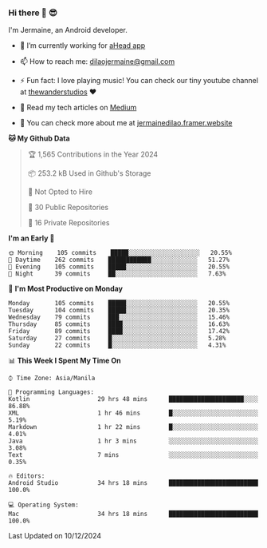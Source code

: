 ### Hi there 👋 😎
I'm Jermaine, an Android developer.

- 🔭 I’m currently working for [aHead app](https://www.ahead-app.com/)

- 📫 How to reach me: dilaojermaine@gmail.com

- ⚡ Fun fact: I love playing music! You can check our tiny youtube channel at [thewanderstudios](https://www.youtube.com/thewanderstudios) ♥️

- 📖 Read my tech articles on [Medium](https://jermainedilao.medium.com/)

- 👀 You can check more about me at [jermainedilao.framer.website](https://jermainedilao.framer.website)

<!--
**jermainedilao/jermainedilao** is a ✨ _special_ ✨ repository because its `README.md` (this file) appears on your GitHub profile.

Here are some ideas to get you started:

- 🔭 I’m currently working on ...
- 🌱 I’m currently learning ...
- 👯 I’m looking to collaborate on ...
- 🤔 I’m looking for help with ...
- 💬 Ask me about ...
- 📫 How to reach me: ...
- 😄 Pronouns: ...
- ⚡ Fun fact: ...
-->

<!--START_SECTION:waka-->
**🐱 My Github Data** 

> 🏆 1,565 Contributions in the Year 2024
 > 
> 📦 253.2 kB Used in Github's Storage 
 > 
> 🚫 Not Opted to Hire
 > 
> 📜 30 Public Repositories 
 > 
> 🔑 16 Private Repositories  
 > 
**I'm an Early 🐤** 

```text
🌞 Morning    105 commits    █████░░░░░░░░░░░░░░░░░░░░   20.55% 
🌆 Daytime    262 commits    ████████████░░░░░░░░░░░░░   51.27% 
🌃 Evening    105 commits    █████░░░░░░░░░░░░░░░░░░░░   20.55% 
🌙 Night      39 commits     ██░░░░░░░░░░░░░░░░░░░░░░░   7.63%

```
📅 **I'm Most Productive on Monday** 

```text
Monday       105 commits    █████░░░░░░░░░░░░░░░░░░░░   20.55% 
Tuesday      104 commits    █████░░░░░░░░░░░░░░░░░░░░   20.35% 
Wednesday    79 commits     ███░░░░░░░░░░░░░░░░░░░░░░   15.46% 
Thursday     85 commits     ████░░░░░░░░░░░░░░░░░░░░░   16.63% 
Friday       89 commits     ████░░░░░░░░░░░░░░░░░░░░░   17.42% 
Saturday     27 commits     █░░░░░░░░░░░░░░░░░░░░░░░░   5.28% 
Sunday       22 commits     █░░░░░░░░░░░░░░░░░░░░░░░░   4.31%

```


📊 **This Week I Spent My Time On** 

```text
⌚︎ Time Zone: Asia/Manila

💬 Programming Languages: 
Kotlin                   29 hrs 48 mins      █████████████████████░░░░   86.88% 
XML                      1 hr 46 mins        █░░░░░░░░░░░░░░░░░░░░░░░░   5.19% 
Markdown                 1 hr 22 mins        █░░░░░░░░░░░░░░░░░░░░░░░░   4.01% 
Java                     1 hr 3 mins         ░░░░░░░░░░░░░░░░░░░░░░░░░   3.08% 
Text                     7 mins              ░░░░░░░░░░░░░░░░░░░░░░░░░   0.35%

🔥 Editors: 
Android Studio           34 hrs 18 mins      █████████████████████████   100.0%

💻 Operating System: 
Mac                      34 hrs 18 mins      █████████████████████████   100.0%

```


 Last Updated on 10/12/2024
<!--END_SECTION:waka-->
